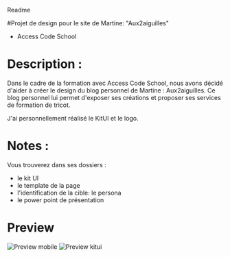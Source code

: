 Readme 

#Projet de design pour le site de Martine: "Aux2aiguilles" 

* Access Code School

# Description : 
Dans le cadre de la formation avec Access Code School, nous avons décidé d'aider à créer le design du blog personnel de Martine : 
Aux2aiguilles. Ce blog personnel lui permet d'exposer ses créations et proposer ses services de formation de tricot.

J'ai personnellement réalisé le KitUI et le logo.

# Notes :
Vous trouverez dans ses dossiers :
- le kit UI 
- le template de la page
- l'identification de la cible: le persona 
- le power point de présentation

# Preview

![Preview mobile](maquette_finale.png)
![Preview kitui](kitui.png)



